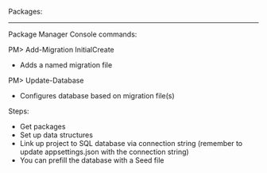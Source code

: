 ﻿Packages:


----------
Package Manager Console commands:

PM> Add-Migration InitialCreate 
- Adds a named migration file

PM> Update-Database
- Configures database based on migration file(s)


Steps:
- Get packages
- Set up data structures
- Link up project to SQL database via connection string (remember to update appsettings.json with the connection string)
- You can prefill the database with a Seed file
